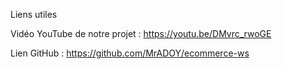 Liens utiles

Vidéo YouTube de notre projet : https://youtu.be/DMvrc_rwoGE

Lien GitHub : https://github.com/MrADOY/ecommerce-ws

